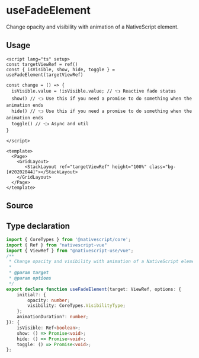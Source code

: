 <script setup>
import Source from '../../.vitepress/theme/components/Source.vue'
</script>

# useFadeElement

Change opacity and visibility with animation of a NativeScript element.

## Usage

```vue
<script lang="ts" setup>
const targetViewRef = ref()
const { isVisible, show, hide, toggle } = useFadeElement(targetViewRef)

const change = () => {
  isVisible.value = !isVisible.value; // 👈 Reactive fade status
  show() // 👈 Use this if you need a promise to do something when the animation ends
  hide() // 👈 Use this if you need a promise to do something when the animation ends
  toggle() // 👈 Async and util
}

</script>

<template>
  <Page>
    <GridLayout>
       <StackLayout ref="targetViewRef" height="100%" class="bg-[#20202044]"></StackLayout>
    </GridLayout>
  </Page>
</template>
```

## Source
<Source source="useFadeElement"/>

## Type declaration
```ts
import { CoreTypes } from '@nativescript/core';
import { Ref } from "nativescript-vue"
import { ViewRef } from "@nativescript-use/vue";
/**
 * Change opacity and visibility with animation of a NativeScript element.
 *
 * @param target
 * @param options
 */
export declare function useFadeElement(target: ViewRef, options: {
    initial?: {
        opacity: number;
        visibility: CoreTypes.VisibilityType;
    };
    animationDuration?: number;
}): {
    isVisible: Ref<boolean>;
    show: () => Promise<void>;
    hide: () => Promise<void>;
    toggle: () => Promise<void>;
};

```